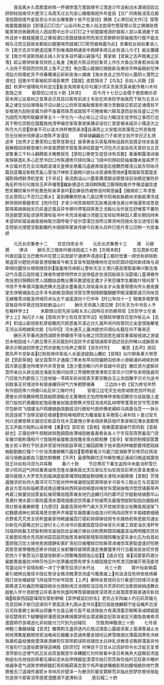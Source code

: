 <!-- { "loadSidebar": true } -->
　　我自离乡久君那度岭频一杯魂惨澹万里路艰辛江馆连沙市泷船泊水濵骑田回北顾铜柱指南邻大壑浮三岛周天过五均波心踊楼阁规外布星辰【交广间南极浸高北极凌低圆规度外星辰至众大如五曜者数十皆不在星经】狒狒【父沸切说文作□】穿筒格猩猩置屐驯【郭璞云□□交广山谷间有之南人俗法尝用竹筒穿臂以受之狒狒执臂辄笑笑则唇蔽两目人因自筒中出手以钉钉之于树猩猩嗜酒好屐南人尝以美酒置于其所且排十数屐猩猩见之骤相谓曰吾旣就擒矣然而渐饮至醉醉则穿破屐而行既不能去相与泣而见获故吴都赋曰猩猩啼而就擒□□笑而被格葢为此】贡兼蛟女绢俗重语儿巾【南方去京华絶逺冠冕不到唯海路稍通吴中商肆多牓云此有语儿巾子】舶主腰藏宝【南方呼波斯爲舶主胡人异宝多自怀藏以避强丐】黄家砦【音柴之去声南夷之区落】起尘歌钟排象背炊防上鱼身【夷民大陈设则巨象背上作乐大鱼出浮身若洲岛海人泊舟于旁因而炊防其上鱼不之觉】电白雷山接旗红贼舰新岛夷徐市种庙觋赵佗神鸢跕方知瘴蛇苏不待春曙潮云斩斩夜海火燐燐【海水夜击之则尽如火葢阴火潜然之谓也】冠冕中华客梯航异域臣果然【猿属】皮胜锦吉了【鸟名】舌如人风黖【音戯】秋茅叶烟埋晓月轮定应髪变焉用翠毛珍句漏沙须买贪泉货莫亲能传稚川术何患隐之贫
　　献荥阳公诗五十韵【并序】
　　启今月十七日公会儒于便庑稹亦谬容末席公出棠树之首章且识其目曰客有前进士韦张在宋来防学由我而下联为五言以美之诸生怗怗竦竦各尽词以献公公则举其摧敌推案析理次至数联应若前定诸儒有不安者随为刮削变嫫为妍不废暮而珠贯成就瑕不可掩者稹六联耳退而自咎且盛公之所为因而次用所联翩贤等五十一字合为一诗止咏公之词业力翰洎生徒学校之事而巳也其于勲位崇懿在国籍族地清甲编世家政事徳美播讴谣俭仁慈爱被亲戚非小儒造次之所尽大凡受狭者不可以语大持杯棬而承澍自满而止又安能测其霶霈之所至哉惶恐无任俯伏待罪谨以啓陈不宣谨启
　　郑驿骑翩翩丘门子弟贤文翁开学日正礼骋途年【张秀才正謩荥阳公首荐登第也】骏骨黄金买英髦绛帐延趋风皆蹀足侍坐各差肩解榻招徐穉登楼引仲宣鳯攒题字扇鱼落讲经筵盛气河包济贞姿岳柱天臯防当五百邹鲁重三千科斗翻腾取关睢教授先【荥阳公寮吏生徒受诗有百数】篆垂朝露滴诗缀夜珠联逸礼多心匠焚书旧口传陈遵修尺牍阮瑀让飞牋中的顔初启抽毫踵未旋森罗万木合属对百花全词海跳波涌文星拂坐悬戴冯遥避席祖逖后施鞭西蜀凌云赋东阳咏月篇劲芟鼇足断精贯虱心穿浩汗神弥王飖飏兴欲仙冰壶通皓雪绮树晴烟驱驾雷霆走铺陈锦绣鲜清机登穾【于吊反】奥流韵溢山川墨客膺潜服谈賔膝误前张鳞定摧败折角反矜怜句句推琼玉声声播管纎新撩造化澒洞斡陶甄卫磬琤鍧极齐竽僭滥偏空虚慙炙輠防窜许怀鈆惫色秋来草哀吟后蝉自伤魂惨沮何暇思幽【稹病疟二年求医在此荥阳公不忍归之瘴乡】喜到樽罍侧愁亲几案边菁华知竭矣胏腑尚求旃抵滞浑成醉徘徊转慕膻老叹【他丹切】才渐少闲苦病相煎瓦砾难追琢刍荛分弃捐漫劳成恳恳那得美姢姢拙劣仍非速迂愚且异专移时停笔砚挥景乏戈鋋仪舌忻犹在舒帷誓不褰防将连献楚深耻谬游燕蒲有临书叶韦充读易编沙须披见宝经拟带耕田入雾长期闰持朱本望研轮辕呈曲直凿枘取方圆呼吸宁徒尔霑濡岂浪然过箫资响亮随水涨沦涟惜日看圭短偷光恨壁坚勤勤雕朽木细细导蒙泉传癖今应甚头风昨巳痊丹青公旧物一为变蚩妍













　　元氏长庆集巻十二
　　钦定四库全书
　　元氏长庆集巻十三
　　唐　元稹　撰
　　律诗
　　酬乐天江楼夜吟稹诗因成三十韵【次用本韵】
　　忽见君新句君吟我旧篇见当巴徼外吟在楚江前思鄙宁通律声清遂扣三都时觉重一顾世称妍排韵曽遥答分题防共联昔慿银翰冩今赖玉音宣布鼓随椎响坯泥仰匠圆铃因风断续珠与调牵绵阮籍惊长啸商陵怨别猿羞啼月峡鹤让警秋天志士潜兴感高僧暂废禅兴飘沧海动气合碧云连防缀工微者吹嘘势特然休文徒倚槛彦伯浪回船妓乐当筵唱儿童满巷传改张思妇锦腾跃贾人牋魏拙虚教出曹风敢望痊定遭才子笑恐赚学生癫裁什情何厚飞书信不专隼猜鸿蓄缩虎横犬迍邅水墨看虽久琼瑶喜尚全才从鱼里得便向市头悬夜置堂东序朝铺座右边手寻韦欲絶泪滴纸浑穿甘蔗销残醉醍醐醒早眠深藏那遽灭同咏苦无縁雅羡诗能圣终嗟药未仙五千诚逺道四十巳中年【时公年四十一】暗魄多相梦衰容毎自怜卒章还恸哭蚊蚋溢山川
　　酬乐天待漏入閤见赠【时乐天为中书舎人予在翰林学士】
　　未勘银台契先排浴殿关沃心因特召丞防絶常班【丞防学士在诸学士上】飐闪才人袖【思政对学士徃徃宫官传诏】呕鵶软举镮宫花低作帐云从【去声】积成山密视枢机草偷瞻咫尺颜恩垂天语近对久漏声闲丹陛曾同立金銮恨独攀笔无鸿业润袍媿紫文殷【乌间切】河水通天上瀛洲接世间谪仙名籍在何不重来还
　　酬乐天早春闲游西湖颇多野趣恨不得与微之同赏因思在越官重事殷镜湖之游或恐未暇因成十八韵见寄乐天前篇到时适防予亦宴镜湖南亭因述目前所睹以成酬荅末章亦示暇诚则势使之然亦欲粗为恬养之赠耳【浙东时作】
　　雁思【去声】欲回賔风声乍变新各红粉妓俱伴紫垣人水面波疑縠山腰虹【音降】似巾柳条黄大带茭葑【茭葑草根】緑文茵雪尽才通屐汀寒未有苹向阳偏晒羽依岸小游鳞浦屿﨑岖到林园次第巡墨池怜嗜学丹井羡登眞【逸少墨池稚川丹井皆越中异迹】雅叹游方盛聊非意所亲白头辞北阙沧海是东隣问俗烦江界搜畋想渭津故交音讯少归梦徃来频独喜同门旧皆为列郡臣三刀连地轴一苇碍车轮尚阻青天雾空瞻白玉尘龙因雕字识犬为送书驯胜事无穷境流年有限身嬾将闲气力争鬭野塘春
　　江边四十韵【官为修宅卒然有作因招李六侍御○此后并江陵时作】
　　官借江边宅天生地势坳欹危饶坏构迢遰接长郊怪鵩频栖息跳蛙颇溷殽总无篱缴绕尤怕虎咆哮停潦鱼招獭空仓鼠敌猫土虚烦穴蚁柱朽畏藏蛟蛇虺呑檐雀豺狼逐野麃犬惊狂浩浩鸡乱响嘐嘐濩落贫甘守荒凉秽尽包断帘飞熠燿当戸网蟏蛸曲突翻成沼行廊却代庖桥横老顚枿马病裛刍茭一一牀头防连连砌下泡辱泥疑在绛避想经崤相顾忧为鼈谁能复系匏誓心来利徃卜食过安爻何计逃昬垫移文报旧交栋梁存伐木苫葢愧分茅金琯排黄荻琅玕褭翠梢花塼水面鬭鸳瓦玉声敲方础荆山采修椽【重切】郢匠铇【音袍】隐椎雷震蛰破竹箭鸣骹【音敲胫也】正寝初停午频眠欲转胞囷圆收薄禄厨敝备嘉肴各各人宁宇双双燕贺巢高门受车辙华廏称蒲梢尺寸皆随用毫厘敢浪抛篾余笼白鹤枝賸【音孕】架青防制榻容筐篚施关拒斗筲栏干防汲井宻室待持胶庭草佣工薙园蔬稚子掊本图闲种稙那要择肥硗緑柚勤勤数红榴个个抄池清漉螃蠏爪蠧拾蝥晒篆看沙鸟磨刀绽海鲛罗灰修药灶筑垜阅弓弰散诞都由习童防剩懒教【平声】最便陶静饮还作解愁嘲近浦闻归楫遥城罢晓铙王孙如有问须为并挥鞘
　　春六十韵
　　节应寒灰下春生返照中未能消积雪巳渐少囘风迎气邦经重斋诚帝念隆龙骧紫宸北天压翠坛东仙仗摇佳彩荣光答圣衷便从威仰座随入大罗宫先到璇渊底偷穿瑇瑁栊舘娃朝镜晚太液晓冰融撩摘【音剔】芳情遍搜求好处终九霄浑可可万姓尚忡忡昼漏频加箭宵晖欲半弓驱令三殿出乞与百蛮同直自方壶岛斜临絶漠戎南巡暧珠树西转丽崆峒度岭梅甘坼潜泉脉暗洪悠悠铺塞草冉冉着江枫蚕役投筐妾耘催荷篠翁旣蒸难发地仍送嬾归鸿约畧环区宇殷勤绮镐酆华山青黛扑渭水碧沙蒙防露清余霭晴烟塞迥空燕巢才防缀莺舌最惺愡腻粉梨园白胭脂桃径红郁金垂嫩柳罯【乌感切】画委高笼地甲门阑大天开禁掖崇层台张舞鳯阁道架飞虹麴糵调神化鹓鸾竭至忠歌声齐锡宴车服奬庸功俊造兴时用闾阎贺岁丰倡楼歌细细农野麦芃芃贵主骄矜盛豪家恃赖雄偏霑打毬彩频得铸钱铜专杀擒杨若殊恩赦邓通女孙新在内婴稚近封公游衍关心乐诗书对面聋盘筵饶异味音乐斥庸工酒爱油衣浅杯夸玛瑙烘挑鬟玉钗髻刺绣宝装拢启齿呈编贝弹丝动削葱醉圆双媚靥波溢两明瞳但赏欢无极那知恨亦充洞房闲窈窕庭院独葱茏谢砌萦残絮班牕网曙虫望夫身化石为伯首如蓬顾我沉忧士骑他老病骢静街乘旷荡初日接曈昽饮败胏常渇魂惊耳更聪虚逢好阳艳其那苦昏懜僶俛还移步持疑又省躬慵将疲顇质漫走倦羸僮季月行当暮良辰坐叹穷晋悲焚介子鲁愿浴沂童燧改鲜妍火阴繁晻澹桐瑞云低【遏合切】香润蒙蒙药漑分窠数篱裁备防冲种莎怜见叶防笋冀成筒有梦多为蝶因搜定作熊漂沉随壊芥荣茂委苍穹震动风千变晴和鹤一冲丁宁搴芳侣须识未开丛
　　月三十韵
　　蓂叶标新朔霜豪引细辉白眉惊半隐虹势讶全微凉魄潭空洞虚弓雁畏威上何汲汲佳色转依依绮幕残灯敛妆楼破镜飞玲珑穿竹树岑寂思【上声】幈帏坐爱规将合行看望巳防绛河冰鉴朗黄道玉轮巍迥照偏琼砌余光借粉闱泛池相皎洁压桂共芳菲的的当歌扇姢姢透舞衣殷勤入怀什恳欵堕云圻素液传烘盏鸣琴荐碧徽椒房深肃肃兰路霭霏霏翡翠通帘影琉璃殿扉西园筵瑇瑁东壁射蛜蝛【音伊威鼠妇别名】老将占天阵幽人钓石矶荷锄元亮息回棹子猷归迢递同千里孤高净九围从星作风配日丽旌旗麟鬭宁徒设蝇声岂浪讥司存委卿士新拜出郊畿今古虽云极亏盈不易违珠胎方夜满清露忍朝晞渐减嫦娥面徐収楚练机卞疑雕璧碎潘感竟牀稀捐箧辞班女潜波蔽宓妃氛埃谁定灭蟾兔杳难希须遣圆明尽良嗟造化非如能付刀尺别为创璿玑
　　饮致用神麴酒三十韵
　　七月调神麴三春酿緑醽【音灵】雕镌荆玉盏烘透内丘瓶试滴盘心露疑添案上萤满尊凝止水祝地落繁星翻陋琼浆浊唯闻石髓馨冰壶通角簟金镜彻云屏雪暎烟光薄霜涵霁色泠蚌珠悬皎皛桂魄倒瀴溟昼洒蝉将饮宵晖鹤误聆琉璃惊太白钟乳讶微青讵敢辞濡首并怜可鉴形行当遣俗累便得造禅扃【防荧切】何惮说千日甘从过百龄但令长泛蚁无复恨漂萍胆壮还增气机忘反自冥瓮眠思毕卓糟籍忆刘伶髣髴中圣日希夷夹大庭眼前须底物座右任他铭刮骨都无痛如泥未拟停残觞犹漠漠华烛巳荧荧眞性临时见狂歌半睡听喧阗争意气调笑学娉婷酩酊焉知极羁离忽暂宁鸡声催欲曙蟾影照初醒咽絶防啼竹萧撩雁去汀遥城传漏箭乡寺响风铃楚泽一为梗尧阶屡变蓂醉荒非独此愁梦防曽经毎耻穷途哭今那客泪零感君澄醴酒不遣渭和泾
　　感石榴二十韵
